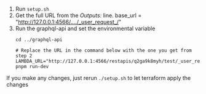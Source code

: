 1. Run `setup.sh`
2. Get the full URL from the *Outputs:* line.
    base_url = "http://127.0.0.1:4566/..../_user_request_/"
3. Run the graphql-api and set the environmental variable
    ```
    cd ../graphql-api 

    # Replace the URL in the command below with the one you get from step 2
    LAMBDA_URL="http://127.0.0.1:4566/restapis/q2ga9k8myh/test/_user_request_/" pnpm run-dev
    ```


If you make any changes, just rerun `./setup.sh` to let terraform apply the changes